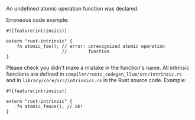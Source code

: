 An undefined atomic operation function was declared.

Erroneous code example:

```compile_fail,E0092
#![feature(intrinsics)]

extern "rust-intrinsic" {
    fn atomic_foo(); // error: unrecognized atomic operation
                     //        function
}
```

Please check you didn't make a mistake in the function's name. All intrinsic
functions are defined in `compiler/rustc_codegen_llvm/src/intrinsic.rs` and in
`library/core/src/intrinsics.rs` in the Rust source code. Example:

```
#![feature(intrinsics)]

extern "rust-intrinsic" {
    fn atomic_fence(); // ok!
}
```
